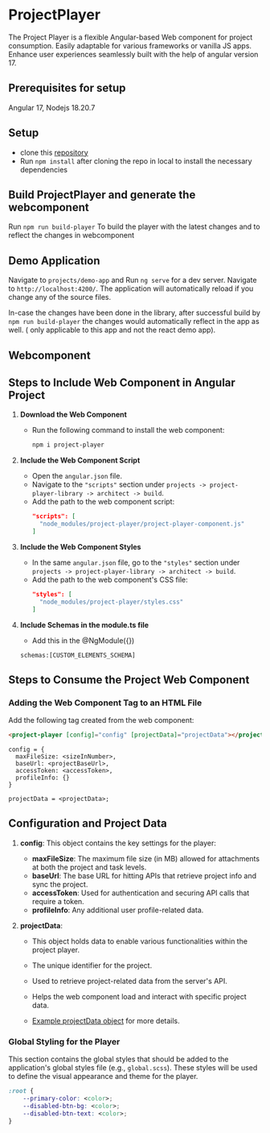 
# ProjectPlayer

The Project Player is a flexible Angular-based Web component for project consumption. Easily adaptable for various frameworks or vanilla JS apps. Enhance user experiences seamlessly built with the help of angular version 17.
## Prerequisites for setup

Angular 17, Nodejs 18.20.7

## Setup

* clone this [repository](https://github.com/ELEVATE-Project/project-player/tree/release-1.0.0)
* Run `npm install` after cloning the repo in local to install the necessary dependencies

## Build ProjectPlayer and generate the webcomponent

Run `npm run build-player` To build the player with the latest changes and to reflect the changes in webcomponent

## Demo Application

Navigate to `projects/demo-app` and Run `ng serve` for a dev server. Navigate to `http://localhost:4200/`. The application will automatically reload if you change any of the source files.

In-case the changes have been done in the library, after successful build by `npm run build-player` the changes would automatically reflect in the app as well. ( only applicable to this app and not the react demo app).

## Webcomponent

## Steps to Include Web Component in Angular Project

1. **Download the Web Component**
   - Run the following command to install the web component:
     ```bash
     npm i project-player
     ```

2. **Include the Web Component Script**
   - Open the `angular.json` file.
   - Navigate to the `"scripts"` section under `projects -> project-player-library -> architect -> build`.
   - Add the path to the web component script:
     ```json
     "scripts": [
       "node_modules/project-player/project-player-component.js"
     ]
     ```

3. **Include the Web Component Styles**
   - In the same `angular.json` file, go to the `"styles"` section under `projects -> project-player-library -> architect -> build`.
   - Add the path to the web component's CSS file:
     ```json
     "styles": [
       "node_modules/project-player/styles.css"
     ]
     ```

4. **Include Schemas in the module.ts file**
    - Add this in the @NgModule({})
    ```
    schemas:[CUSTOM_ELEMENTS_SCHEMA]
    ```
## Steps to Consume the Project Web Component

###  Adding the Web Component Tag to an HTML File
Add the following tag created from the web component:

```html
<project-player [config]="config" [projectData]="projectData"></project-player>
```
```
config = {
  maxFileSize: <sizeInNumber>,
  baseUrl: <projectBaseUrl>,
  accessToken: <accessToken>,
  profileInfo: {}
}
```
```
projectData = <projectData>;
```

## Configuration and Project Data
1. **config**: This object contains the key settings for the player:
   - **maxFileSize**: The maximum file size (in MB) allowed for attachments at both the project and task levels.
   - **baseUrl**: The base URL for hitting APIs that retrieve project info and sync the project.
   - **accessToken**: Used for authentication and securing API calls that require a token.
   - **profileInfo**: Any additional user profile-related data.

2. **projectData**:
   - This object holds data to enable various functionalities within the project player.
   - The unique identifier for the project.
   - Used to retrieve project-related data from the server's API.
   - Helps the web component load and interact with specific project data.

   - [Example projectData object](https://docs.google.com/document/d/1qF9Z-4omKjDtgF0tMIrCHF7CsyAx5hTWT8PT9R5rHpM/edit?usp=sharing) for more details.

### Global Styling for the Player
This section contains the global styles that should be added to the application's global styles file (e.g., `global.scss`). These styles will be used to define the visual appearance and theme for the player.

```css
:root {
    --primary-color: <color>;
    --disabled-btn-bg: <color>;
    --disabled-btn-text: <color>;
}
```
